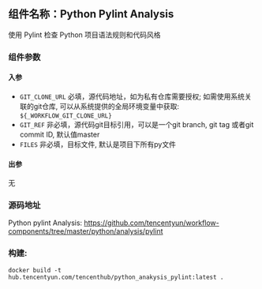 ## 组件名称：Python Pylint Analysis

使用 Pylint 检查 Python 项目语法规则和代码风格

### 组件参数
#### 入参
- `GIT_CLONE_URL` 必填，源代码地址，如为私有仓库需要授权; 如需使用系统关联的git仓库, 可以从系统提供的全局环境变量中获取: `${_WORKFLOW_GIT_CLONE_URL}`
- `GIT_REF` 非必填，源代码git目标引用，可以是一个git branch, git tag 或者git commit ID, 默认值master
- `FILES` 非必填，目标文件, 默认是项目下所有py文件

#### 出参
无

### 源码地址

Python pylint Analysis: <https://github.com/tencentyun/workflow-components/tree/master/python/analysis/pylint>

### 构建:

`docker build -t hub.tencentyun.com/tencenthub/python_anakysis_pylint:latest .`
